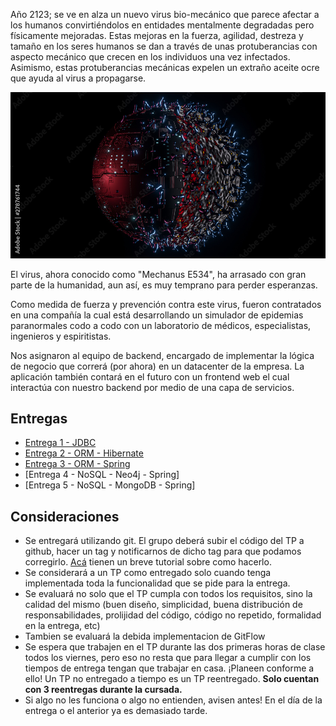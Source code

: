 Año 2123; se ve en alza un nuevo virus bio-mecánico que parece afectar a los humanos convirtiéndolos en entidades mentalmente degradadas pero físicamente mejoradas. Estas mejoras en la fuerza, agilidad, destreza y tamaño en los seres humanos se dan a través de unas protuberancias con aspecto mecánico que crecen en los individuos una vez infectados. Asimismo, estas protuberancias mecánicas expelen un extraño aceite ocre que ayuda al virus a propagarse.

<p align="center">
  <img src="enunciado/mech-virus.jpg" />
</p>

El virus, ahora conocido como "Mechanus E534", ha arrasado con gran parte de la humanidad, aun así, es muy temprano para perder esperanzas.

Como medida de fuerza y prevención contra este virus, fueron contratados en una compañía la cual está desarrollando un simulador de epidemias paranormales codo a codo con un laboratorio de médicos, especialistas, ingenieros y espiritistas.

Nos asignaron al equipo de backend, encargado de implementar la lógica de negocio que correrá (por ahora) en un datacenter de la empresa. La aplicación también contará en el futuro con un frontend web el cual interactúa con nuestro backend por medio de una capa de servicios.

## Entregas
- [Entrega 1 - JDBC](enunciado/entrega1/entrega1.md)
- [Entrega 2 - ORM - Hibernate](enunciado/entrega2/entrega2.md)
- [Entrega 3 - ORM - Spring](enunciado/entrega3/entrega3.md)
- [Entrega 4 - NoSQL - Neo4j - Spring]
- [Entrega 5 - NoSQL - MongoDB - Spring]

## Consideraciones
- Se entregará utilizando git. El grupo deberá subir el código del TP a github, hacer un tag y notificarnos de dicho tag para que podamos corregirlo. [Acá](https://sites.google.com/site/estrategiasdepersistencia/material/entregando-con-git) tienen un breve tutorial sobre como hacerlo.
- Se considerará a un TP como entregado solo cuando tenga implementada toda la funcionalidad que se pide para la entrega.
- Se evaluará no solo que el TP cumpla con todos los requisitos, sino la calidad del mismo (buen diseño, simplicidad, buena distribución de responsabilidades, prolijidad del código, código no repetido, formalidad en la entrega, etc)
- Tambien se evaluará la debida implementacion de GitFlow
- Se espera que trabajen en el TP durante las dos primeras horas de clase todos los viernes, pero eso no resta que para llegar a cumplir con los tiempos de entrega tengan que trabajar en casa. ¡Planeen conforme a ello! Un TP no entregado a tiempo es un TP reentregado. **Solo cuentan con 3 reentregas durante la cursada.**
- Si algo no les funciona o algo no entienden, avisen antes! En el día de la entrega o el anterior ya es demasiado tarde.